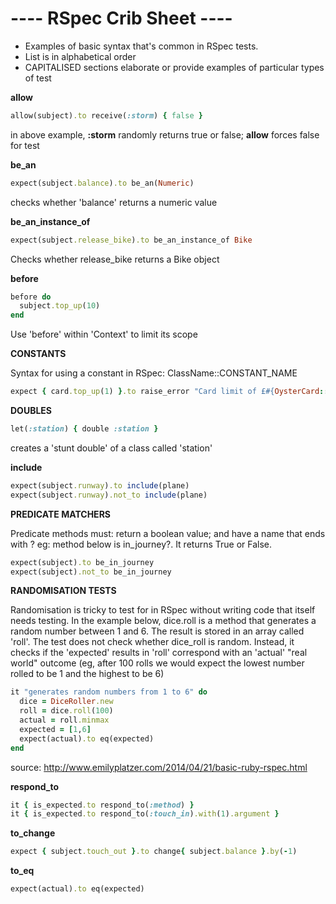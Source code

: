 <h1>---- RSpec Crib Sheet ----</h1>

<ul>
<li>Examples of basic syntax that's common in RSpec tests.</li>
<li>List is in alphabetical order</li>
<li>CAPITALISED sections elaborate or provide examples of particular types of test</li>
</ul>

**allow**

```rb
allow(subject).to receive(:storm) { false }

```

in above example, **:storm** randomly returns true or false; **allow** forces false for test


**be_an**

```rb
expect(subject.balance).to be_an(Numeric)
```
checks whether 'balance' returns a numeric value

**be_an_instance_of**

```rb
expect(subject.release_bike).to be_an_instance_of Bike
```
Checks whether release_bike returns a Bike object

**before**

```rb
before do
  subject.top_up(10)
end
```
Use 'before' within 'Context' to limit its scope

**CONSTANTS**

Syntax for using a constant in RSpec: ClassName::CONSTANT_NAME

```rb
expect { card.top_up(1) }.to raise_error "Card limit of £#{OysterCard::CARD_LIMIT} reached"

```

**DOUBLES**
```rb
let(:station) { double :station }
```
creates a 'stunt double' of a class called 'station'

**include**

```rb
expect(subject.runway).to include(plane)
expect(subject.runway).not_to include(plane)
```

**PREDICATE MATCHERS**

Predicate methods must: return a boolean value; and have a name that ends with ?
eg: method below is in_journey?. It returns True or False.

```rb
expect(subject).to be_in_journey
expect(subject).not_to be_in_journey
```

**RANDOMISATION TESTS**

Randomisation is tricky to test for in RSpec without writing code that itself needs testing.
In the example below, dice.roll is a method that generates a random number between 1 and 6.
The result is stored in an array called 'roll'.
The test does not check whether dice_roll is random.
Instead, it checks if the 'expected' results in 'roll' correspond with an 'actual' "real world" outcome
(eg, after 100 rolls we would expect the lowest number rolled to be 1 and the highest to be 6)

```rb
it "generates random numbers from 1 to 6" do
  dice = DiceRoller.new
  roll = dice.roll(100)
  actual = roll.minmax
  expected = [1,6]
  expect(actual).to eq(expected)
end
```
source: http://www.emilyplatzer.com/2014/04/21/basic-ruby-rspec.html

**respond_to**
```rb
it { is_expected.to respond_to(:method) }
it { is_expected.to respond_to(:touch_in).with(1).argument }
```

**to_change**
```rb
expect { subject.touch_out }.to change{ subject.balance }.by(-1)
```

**to_eq**
```rb
expect(actual).to eq(expected)
```
